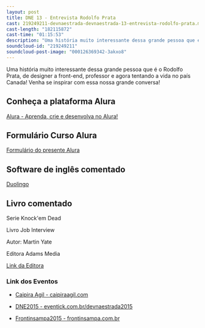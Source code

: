 ```yaml
---
layout: post
title: DNE 13 - Entrevista Rodolfo Prata
cast: 219249211-devnaestrada-devnaestrada-13-entrevista-rodolfo-prata.mp3
cast-length: "182115872"
cast-time: "01:15:53"
description: "Uma história muito interessante dessa grande pessoa que é o Rodolfo Prata, de designer a front-end, professor e agora tentando a vida no país Canada! Venha se inspirar com essa nossa grande conversa!"
soundcloud-id: "219249211"
soundcloud-post-image: "000126369342-3akxo8"
---
```


Uma história muito interessante dessa grande pessoa que é o Rodolfo Prata, de designer a front-end, professor e agora tentando a vida no país Canada!
Venha se inspirar com essa nossa grande conversa!

## Conheça a plataforma Alura
[Alura - Aprenda, crie e desenvolva no Alura!](http://www.alura.com.br)

## Formulário Curso Alura
[Formulário do presente Alura](http://devnaestrada.typeform.com/to/QUBAdE)

## Software de inglês comentado
[Duolingo](http://duolingo.com)

## Livro comentado
Serie Knock'em Dead

Livro Job Interview

Autor: Martin Yate

Editora Adams Media

[Link da Editora](http://adamsmedia.com)


### Link dos Eventos

- [Caipira Agil - caipiraagil.com](http://www.caipiraagil.com)

- [DNE2015 - eventick.com.br/devnaestrada2015](http://www.eventick.com.br/devnaestrada2015)

- [Frontinsampa2015 - frontinsampa.com.br](http://www.frontinsampa.com.br)
